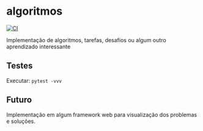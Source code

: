 # algoritmos
[![CI](https://github.com/SousaPedro11/algoritmos/actions/workflows/flask.yml/badge.svg)](https://github.com/SousaPedro11/algoritmos/actions/workflows/flask.yml)

Implementação de algoritmos, tarefas, desafios ou algum outro aprendizado interessante

## Testes

Executar: ```pytest -vvv```

## Futuro

Implementação em algum framework web para visualização dos problemas e soluções.
